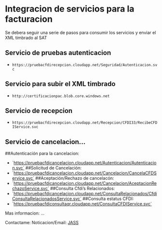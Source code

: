 # Integracion de servicios para la facturacion
Se debera seguir una serie de pasos para consumir los servicios y enviar el XML timbrado al SAT
## Servicio de pruebas autenticacion
- `https://pruebacfdirecepcion.cloudapp.net/Seguridad/Autenticacion.svc`
## Servicio para subir el XML timbrado
- `http://certificacionpac.blob.core.windows.net`
## Servicio de recepcion
- `https://pruebacfdirecepcion.cloudapp.net/Recepcion/CFDI33/RecibeCFDIService.svc`

## Servicio de cancelacion...

##Autenticación para la cancelacion:
- `https://pruebacfdicancelacion.cloudapp.net/Autenticacion/Autenticacion.svc´
##Solicitud de Cancelación:
- `https://pruebacfdicancelacion.cloudapp.net/Cancelacion/CancelaCFDService.svc´
##Aceptación/Rechazo de cancelacón:
- `https://pruebacfdicancelacion.cloudapp.net/Cancelacion/AceptacionRechazoService.svc´
##Consulta Cfdi’s Relacionados:
- `https://pruebacfdicancelacion.cloudapp.net/ConsultaRelacionados/CfdiConsultaRelacionadosService.svc´
##Consulta estatus CFDI:
- `https://pruebacfdiconsultaqr.cloudapp.net/ConsultaCFDIService.svc´

Mas informacion:
...

Contactame:
Noticacion/Email: [JASS](mailto:jass.sanchez25@gmail.com)


